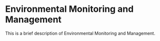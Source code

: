 # Environmental Monitoring and Management

This is a brief description of Environmental Monitoring and Management.
